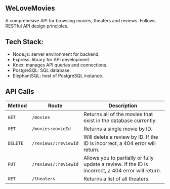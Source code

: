 **WeLoveMovies**
-------------------

A comprehesive API for browsing movies, theaters and reviews. Follows RESTful API design principles.


**Tech Stack:**
---------------------

- Node.js: server environment for backend.
- Express: library for API development.
- Knex: manages API queries and connections.
- PostgreSQL: SQL database.
- ElephantSQL: host of PostgreSQL instance.


API Calls
--------------------

| Method | Route | Description |
| --- | --- | --- |
| `GET` | `/movies` | Returns all of the movies that exist in the database currently. |
| `GET` | `/movies:movieId` | Returns a single movie by ID. |
| `DELETE` | `/reviews/:reviewId` | Will delete a review by ID. If the ID is incorrect, a 404 error will return. |
| `PUT` | `/reviews/:reviewId` | Allows you to partially or fully update a review. If the ID is incorrect, a 404 error will return. |
| `GET` | `/theaters` | Returns a list of all theaters. |

